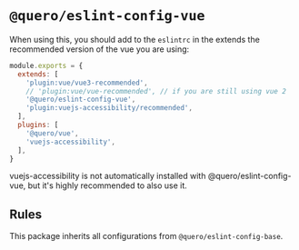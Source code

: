 # `@quero/eslint-config-vue`

When using this, you should add to the `eslintrc` in the extends the recommended version of the vue you are using:

```javascript
module.exports = {
  extends: [
    'plugin:vue/vue3-recommended',
    // 'plugin:vue/vue-recommended', // if you are still using vue 2
    '@quero/eslint-config-vue',
    'plugin:vuejs-accessibility/recommended',
  ],
  plugins: [
    '@quero/vue',
    'vuejs-accessibility',
  ],
}
```

vuejs-accessibility is not automatically installed with @quero/eslint-config-vue, but it's highly recommended to also use it.

## Rules

This package inherits all configurations from `@quero/eslint-config-base`.
